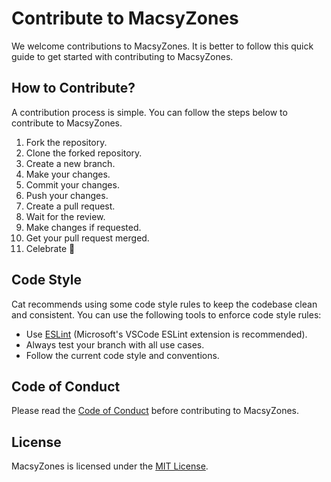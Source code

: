 # Contribute to MacsyZones

We welcome contributions to MacsyZones. It is better to follow this quick guide to get started with contributing to MacsyZones.

## How to Contribute?

A contribution process is simple. You can follow the steps below to contribute to MacsyZones.

1. Fork the repository.
2. Clone the forked repository.
3. Create a new branch.
4. Make your changes.
5. Commit your changes.
6. Push your changes.
7. Create a pull request.
8. Wait for the review.
9. Make changes if requested.
10. Get your pull request merged.
11. Celebrate 🎉

## Code Style

Cat recommends using some code style rules to keep the codebase clean and consistent. You can use the following tools to enforce code style rules:

* Use [ESLint](https://eslint.org) (Microsoft's VSCode ESLint extension is recommended).
* Always test your branch with all use cases.
* Follow the current code style and conventions.

## Code of Conduct

Please read the [Code of Conduct](CODE_OF_CONDUCT.md) before contributing to MacsyZones.

## License

MacsyZones is licensed under the [MIT License](LICENSE).
